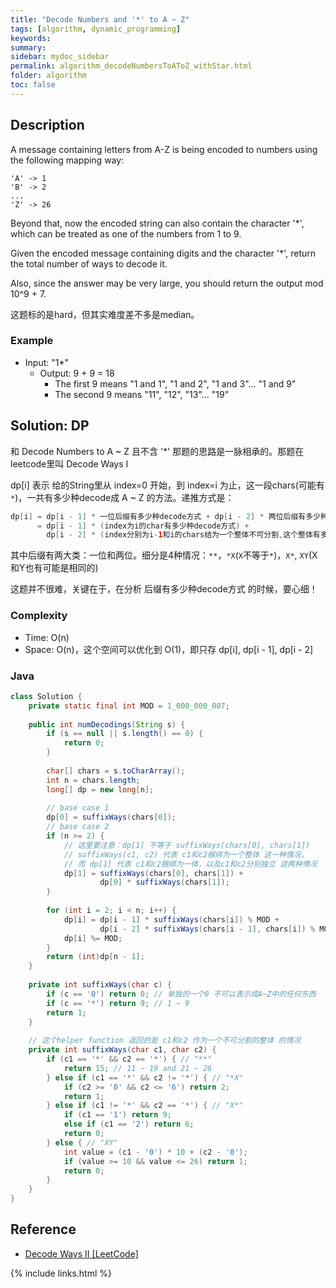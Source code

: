 ```yaml
---
title: "Decode Numbers and '*' to A ~ Z"
tags: [algorithm, dynamic_programming]
keywords:
summary:
sidebar: mydoc_sidebar
permalink: algorithm_decodeNumbersToAToZ_withStar.html
folder: algorithm
toc: false
---
```


## Description
A message containing letters from A-Z is being encoded to numbers using the following mapping way:
```
'A' -> 1
'B' -> 2
...
'Z' -> 26
```
Beyond that, now the encoded string can also contain the character '*', which can be treated as one of the numbers from 1 to 9.

Given the encoded message containing digits and the character '*', return the total number of ways to decode it.

Also, since the answer may be very large, you should return the output mod 10^9 + 7.

这题标的是hard，但其实难度差不多是median。

### Example
* Input: "1*"
  * Output: 9 + 9 = 18
    * The first 9 means "1 and 1", "1 and 2", "1 and 3"... "1 and 9"
    * The second 9 means "11", "12", "13"... "19"

## Solution: DP
和 Decode Numbers to A ~ Z 且不含 '*' 那题的思路是一脉相承的。那题在leetcode里叫 Decode Ways I

dp[i] 表示 给的String里从 index=0 开始，到 index=i 为止，这一段chars(可能有`*`)，一共有多少种decode成 A ~ Z 的方法。递推方式是：
```java
dp[i] = dp[i - 1] * 一位后缀有多少种decode方式 + dp[i - 2] * 两位后缀有多少种decode方式
      = dp[i - 1] * (index为i的char有多少种decode方式) + 
        dp[i - 2] * (index分别为i-1和i的chars结为一个整体不可分割,这个整体有多少种decode方式)
```
其中后缀有两大类：一位和两位。细分是4种情况：`**`，`*X`(`X`不等于`*`)，`X*`, `XY`(X和Y也有可能是相同的)

这题并不很难，关键在于，在分析 后缀有多少种decode方式 的时候，要心细！

### Complexity
* Time: O(n)
* Space: O(n)，这个空间可以优化到 O(1)，即只存 dp[i], dp[i - 1], dp[i - 2]

### Java
```java
class Solution {
    private static final int MOD = 1_000_000_007;
    
    public int numDecodings(String s) {
        if (s == null || s.length() == 0) {
            return 0;
        }
        
        char[] chars = s.toCharArray();
        int n = chars.length;
        long[] dp = new long[n];
        
        // base case 1
        dp[0] = suffixWays(chars[0]);
        // base case 2
        if (n >= 2) {
            // 这里要注意：dp[1] 不等于 suffixWays(chars[0], chars[1])
            // suffixWays(c1, c2) 代表 c1和c2捆绑为一个整体 这一种情况，
            // 而 dp[1] 代表 c1和c2捆绑为一体，以及c1和c2分别独立 这两种情况
            dp[1] = suffixWays(chars[0], chars[1]) +
                    dp[0] * suffixWays(chars[1]);
        }
        
        for (int i = 2; i < n; i++) {
            dp[i] = dp[i - 1] * suffixWays(chars[i]) % MOD +
                    dp[i - 2] * suffixWays(chars[i - 1], chars[i]) % MOD;
            dp[i] %= MOD;
        }
        return (int)dp[n - 1];
    }
    
    private int suffixWays(char c) {
        if (c == '0') return 0; // 单独的一个0 不可以表示成A~Z中的任何东西
        if (c == '*') return 9; // 1 ~ 9
        return 1;
    }
    
    // 这个helper function 返回的是 c1和c2 作为一个不可分割的整体 的情况
    private int suffixWays(char c1, char c2) {
        if (c1 == '*' && c2 == '*') { // "**"
            return 15; // 11 ~ 19 and 21 ~ 26
        } else if (c1 == '*' && c2 != '*') { // "*X"
            if (c2 >= '0' && c2 <= '6') return 2;
            return 1;
        } else if (c1 != '*' && c2 == '*') { // "X*"
            if (c1 == '1') return 9;
            else if (c1 == '2') return 6;
            return 0;
        } else { // "XY"
            int value = (c1 - '0') * 10 + (c2 - '0');
            if (value >= 10 && value <= 26) return 1;
            return 0;
        }
    }
}
```

## Reference
* [Decode Ways II [LeetCode]](https://leetcode.com/problems/decode-ways-ii/description/)

{% include links.html %}
